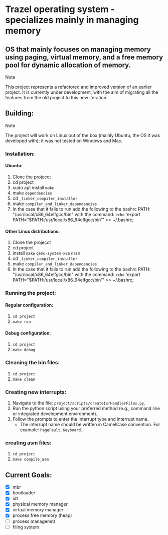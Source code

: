 # Trazel operating system - specializes mainly in managing memory

## OS that mainly focuses on managing memory using paging, virtual memory, and a free memory pool for dynamic allocation of memory.
> [!NOTE]
> This project represents a refactored and improved version of an earlier project. It is currently under development, with the aim of migrating all the features from the old project to this new iteration.

## Building:
> [!NOTE]
> The project will work on Linux out of the box (mainly Ubuntu, the OS it was developed with); it was not tested on Windows and Mac.

### Installation:

#### Ubuntu:
1. Clone the projecct
2. cd project
3. sudo apt install `make`
4. make `dependencies`
5. cd `_linker_compiler_installer`
6. make `compiler_and_linker_dependencies`
7. In the case that it fails to run add the following to the bashrc PATH: "/usr/local/x86_64elfgcc/bin" with the command:
`echo` 'export PATH="$PATH:/usr/local/x86_64elfgcc/bin"' >> ~/.bashrc;

#### Other Linux distributions:
1. Clone the projecct
2. cd project
3. install `make` `qemu-system-x86` `nasm`
4. cd `_linker_compiler_installer`
5. make `compiler_and_linker_dependencies`
6. In the case that it fails to run add the following to the bashrc PATH: "/usr/local/x86_64elfgcc/bin" with the command:
`echo` 'export PATH="$PATH:/usr/local/x86_64elfgcc/bin"' >> ~/.bashrc;

### Running the project:
#### Regular configuration:
1. `cd project`
2. `make run`
#### Debug configuration:
1. `cd project`
2. `make debug`

### Cleaning the bin files:
1. `cd project`
2. `make clean`

### Creating new interrupts:
1. Navigate to the file: `project/scripts/createIsrHandlerFiles.py`.
2. Run the python script using your preferred method (e.g., command line or integrated development environment).
3. Follow the prompts to enter the interrupt type and interrupt name.
    - The interrupt name should be written in CamelCase convention. For example: `PageFault`, `Keyboard`.

### creating asm files:
1. `cd project`
2. `make compile_asm`

## Current Goals:
- [x] mbr
- [x] bootloader
- [x] idt
- [x] physical memory manager
- [x] virtual memory manager
- [x] process free memory (heap)
- [ ] process managemnt
- [ ] filing system